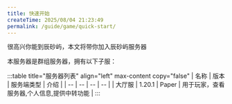 ```yaml
---
title: 快速开始
createTime: 2025/08/04 21:23:49
permalink: /guide/game/quick-start/
---
```


<!--::: warning 警告
本文档开发中
:::-->


很高兴你能到辰砂屿，本文将带你加入辰砂屿服务器

<!--::: tip 提醒
当您注册 辰砂屿·皮肤站 账户后，代表愿意遵守`辰砂屿服规`并同意`辰砂屿·皮肤站`的用户条款
:::-->

本服务器是群组服务器，拥有以下子服：

:::table title="服务器列表" align="left" max-content copy="false"
| 名称 | 版本 | 服务端类型 | 介绍 |
| -- | -- | -- | -- |
| 大厅服 | 1.20.1 | Paper | 用于玩家，查看服务器,个人信息,提供中转功能 |
:::

